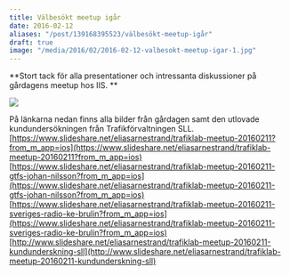 ```yaml
---
title: Välbesökt meetup igår
date: 2016-02-12
aliases: "/post/139168395523/välbesökt-meetup-igår"
draft: true
image: "/media/2016/02/2016-02-12-valbesokt-meetup-igar-1.jpg"
---
```


**Stort tack för alla presentationer och intressanta diskussioner på gårdagens meetup hos IIS. **


![](/media/2016/02/2016-02-12-valbesokt-meetup-igar-1.jpg)


På länkarna nedan finns alla bilder från gårdagen samt den utlovade kundundersökningen från Trafikförvaltningen SLL.
[https://www.slideshare.net/eliasarnestrand/trafiklab-meetup-20160211?from_m_app=ios](https://www.slideshare.net/eliasarnestrand/trafiklab-meetup-20160211?from_m_app=ios)
[https://www.slideshare.net/eliasarnestrand/trafiklab-meetup-20160211-gtfs-johan-nilsson?from_m_app=ios](https://www.slideshare.net/eliasarnestrand/trafiklab-meetup-20160211-gtfs-johan-nilsson?from_m_app=ios)
[https://www.slideshare.net/eliasarnestrand/trafiklab-meetup-20160211-sveriges-radio-ke-brulin?from_m_app=ios](https://www.slideshare.net/eliasarnestrand/trafiklab-meetup-20160211-sveriges-radio-ke-brulin?from_m_app=ios)
[http://www.slideshare.net/eliasarnestrand/trafiklab-meetup-20160211-kundunderskning-sll](http://www.slideshare.net/eliasarnestrand/trafiklab-meetup-20160211-kundunderskning-sll)
 
